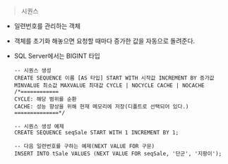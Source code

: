 > 시퀀스

* 일련번호를 관리하는 객체

* 객체를 초기화 해놓으면 요청할 때마다 증가한 값을 자동으로 돌려준다.

* SQL Server에서는 BIGINT 타입

  ```mssql
  -- 시퀀스 생성
  CREATE SEQUENCE 이름 [AS 타입] START WITH 시작값 INCREMENT BY 증가값
  MINVALUE 최소값 MAXVALUE 최대값 CYCLE | NOCYCLE CACHE | NOCACHE
  /*============
  CYCLE: 해당 범위를 순환
  CACHE: 성능 향상을 위해 현재 메모리에 저장(디폴트로 선택되어 있다.)
  ==============*/

  -- 시퀀스 생성 예제
  CREATE SEQUENCE seqSale START WITH 1 INCREMENT BY 1;

  -- 다음 일련번호를 구하는 예제(NEXT VALUE FOR 구문)
  INSERT INTO tSale VALUES (NEXT VALUE FOR seqSale, '단군', '지팡이');
  ```
